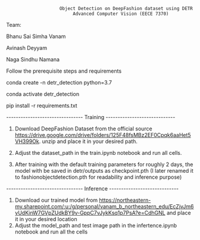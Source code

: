 

                        Object Detection on DeepFashion dataset using DETR 
                             Advanced Computer Vision (EECE 7370)

           
Team:

Bhanu Sai Simha Vanam

Avinash Deyyam

Naga Sindhu Namana

Follow the prerequisite steps and requirements


conda create -n detr_detection python=3.7

conda activate detr_detection

pip install -r requirements.txt

-------------------------------- Training -----------------------------

1. Download DeepFashion Dataset from the official source https://drive.google.com/drive/folders/125F48fsMBz2EF0Cpqk6aaHet5VH399Ok. unzip and place it in your desired path.

2. Adjust the dataset_path in the train.ipynb notebook and run all cells.
3. After training with the default training parameters for roughly 2 days, the model with be saved in detr/outputs as checkpoint.pth (I later renamed it to fashionobjectdetection.pth for readability and inference purpose)

-------------------------------- Inference -----------------------------

1. Download our trained model from https://northeastern-my.sharepoint.com/:u:/g/personal/vanam_b_northeastern_edu/EcZjvJm6vUdKinW7GVpZUdkBY9v-GppC7vJykKsq1p7PsA?e=CdhGNL and place it in your desired location
2. Adjust the model_path and test image path in the infertence.ipynb notebook and run all the cells


